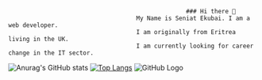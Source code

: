                                                       ### Hi there 👋
                                        My Name is Seniat Ekubai. I am a web developer. 
                                        I am originally from Eritrea living in the UK. 
                                        I am currently looking for career change in the IT sector.

![Anurag's GitHub stats](https://github-readme-stats.vercel.app/api?username=SenaitEkubai&show_icons=true&theme=radical)
[![Top Langs](https://github-readme-stats.vercel.app/api/top-langs/?username=SenaitEkubai&show_icons=true&theme=radical)](https://github.com/anuraghazra/github-readme-stats)
![GitHub Logo](/images/logo.png)
